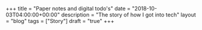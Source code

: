 +++
title = "Paper notes and digital todo's"
date = "2018-10-03T04:00:00+00:00"
description = "The story of how I got into tech"
layout = "blog"
tags = ["Story"]
draft = "true"
+++

